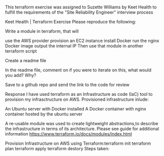This terraform exercise was assigned to Suzette Williams by Keet Health to fulfill the requirements of the "Site Reliability Engineer" interview process

Keet Health | Terraform Exercise
Please reproduce the following:

Write a module in terraform, that will

use the AWS provider
provision an EC2 instance
install Docker
run the nginx Docker image
output the internal IP
Then use that module in another terraform script

Create a readme file

In the readme file, comment on if you were to iterate on this, what would you add? Why?

Save to a github repo and send the link to the code for review

Response
I have used terraform as an Infrastructure as code (IaC) tool to provision my infrasctructure on AWS. Provisioned infrastructure inlude:

An Ubuntu server with Docker installed
A Docker container with nginx container hosted by the ubuntu server

A re-usable module was used to create lightweight abstractions,to describe the infrastructure in terms of its architecture. Please see guide for additional information https://www.terraform.io/docs/modules/index.html

Provision Infrastructure on AWS using Terraform:terraform init terraform plan terraform apply terraform destory 
Steps taken:
